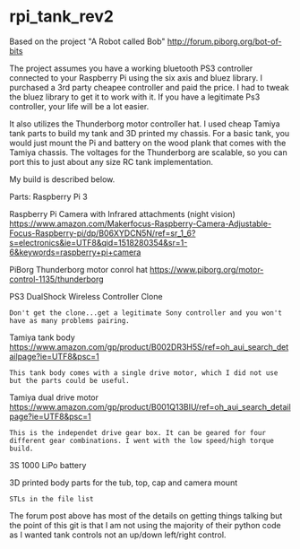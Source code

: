 

# rpi_tank_rev2
Based on the project "A Robot called Bob" http://forum.piborg.org/bot-of-bits

The project assumes you have a working bluetooth PS3 controller connected to your Raspberry Pi using the six axis and bluez library. I purchased a 3rd party cheapee controller and paid the price. I had to tweak the bluez library to get it to work with it. If you have a legitimate Ps3 controller, your life will be a lot easier.

It also utilizes the Thunderborg motor controller hat. I used cheap Tamiya tank parts to build my tank and 3D printed my chassis. For a basic tank, you would just mount the Pi and battery on the wood plank that comes with the Tamiya chassis. The voltages for the Thunderborg are scalable, so you can port this to just about any size RC tank implementation.

My build is described below.

Parts:
  Raspberry Pi 3
  
  Raspberry Pi Camera with Infrared attachments (night vision) https://www.amazon.com/Makerfocus-Raspberry-Camera-Adjustable-Focus-Raspberry-pi/dp/B06XYDCN5N/ref=sr_1_6?s=electronics&ie=UTF8&qid=1518280354&sr=1-6&keywords=raspberry+pi+camera
  
  PiBorg Thunderborg motor conrol hat https://www.piborg.org/motor-control-1135/thunderborg
  
  PS3 DualShock Wireless Controller Clone 
  
    Don't get the clone...get a legitimate Sony controller and you won't have as many problems pairing.
    
  Tamiya tank body https://www.amazon.com/gp/product/B002DR3H5S/ref=oh_aui_search_detailpage?ie=UTF8&psc=1
  
    This tank body comes with a single drive motor, which I did not use but the parts could be useful.
    
  Tamiya dual drive motor https://www.amazon.com/gp/product/B001Q13BIU/ref=oh_aui_search_detailpage?ie=UTF8&psc=1
  
    This is the independet drive gear box. It can be geared for four different gear combinations. I went with the low speed/high torque       build.
    
  3S 1000 LiPo battery
  
  3D printed body parts for the tub, top, cap and camera mount
  
    STLs in the file list
    
  The forum post above has most of the details on getting things talking but the point of this git is that I am not using the majority of their python code as I wanted tank controls not an up/down left/right control.
  
    


